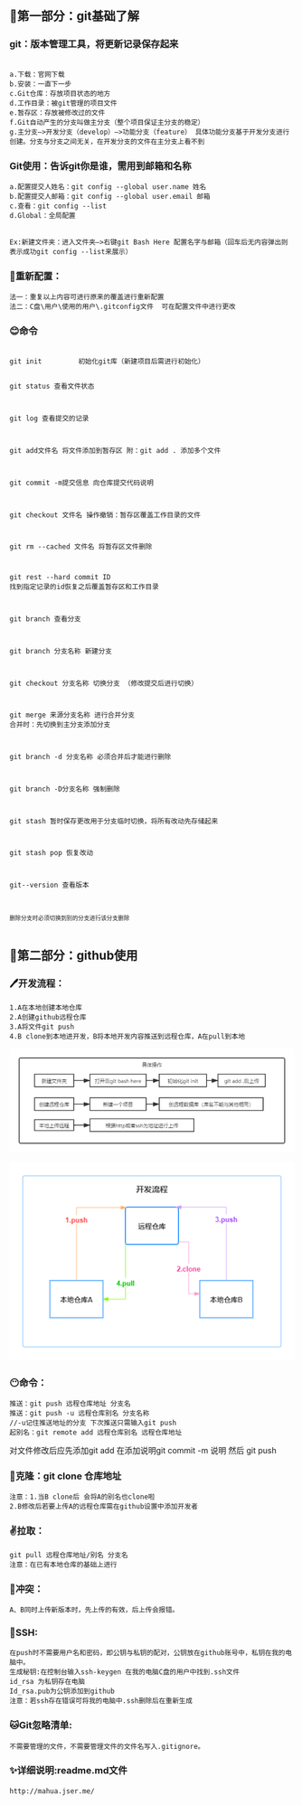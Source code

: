 <body marginheight="0"><h2>🧡第一部分：git基础了解</h2>
<h3>git：版本管理工具，将更新记录保存起来</h3>
<pre><code>
a.下载：官网下载
b.安装：一直下一步
c.Git仓库：存放项目状态的地方
d.工作目录：被git管理的项目文件
e.暂存区：存放被修改过的文件
f.Git自动产生的分支叫做主分支（整个项目保证主分支的稳定）
g.主分支—&gt;开发分支（develop）—&gt;功能分支（feature） 具体功能分支基于开发分支进行创建。分支与分支之间无关，在开发分支的文件在主分支上看不到</code></pre>
<h3>Git使用：告诉git你是谁，需用到邮箱和名称</h3>
<pre><code>a.配置提交人姓名：git config --global user.name 姓名
b.配置提交人邮箱：git config --global user.email 邮箱
c.查看：git config --list
d.Global：全局配置</code></pre>
<pre><code>
Ex:新建文件夹：进入文件夹—&gt;右键git Bash Here 配置名字与邮箱（回车后无内容弹出则表示成功git config --list来展示）</code></pre>
<h3>👀重新配置：</h3>
<pre><code>法一：重复以上内容可进行原来的覆盖进行重新配置
法二：C盘\用户\使用的用户\.gitconfig文件  可在配置文件中进行更改</code></pre>
<h3>😊命令</h3>
<pre><code>
git init         初始化git库（新建项目后需进行初始化）

git status         查看文件状态

git log               查看提交的记录

git add文件名       将文件添加到暂存区  附：git add . 添加多个文件

git commit -m提交信息    向仓库提交代码说明 

git checkout 文件名    操作撤销：暂存区覆盖工作目录的文件

git rm --cached 文件名    将暂存区文件删除

git rest --hard commit ID    找到指定记录的id恢复之后覆盖暂存区和工作目录

git branch    查看分支

git branch 分支名称    新建分支

git checkout 分支名称    切换分支 （修改提交后进行切换）

git merge 来源分支名称     进行合并分支  合并时：先切换到主分支添加分支

git branch -d 分支名称    必须合并后才能进行删除

git branch -D分支名称    强制删除

git stash     暂时保存更改用于分支临时切换，将所有改动先存储起来

git stash pop    恢复改动

git--version    查看版本

`删除分支时必须切换到别的分支进行该分支删除`</code></pre>
<h2>💚第二部分：github使用</h2>
<h3>🖊开发流程：</h3>
<pre><code>1.A在本地创建本地仓库
2.A创建github远程仓库
3.A将文件git push
4.B clone到本地进开发，B将本地开发内容推送到远程仓库，A在pull到本地</code></pre>
<p><img src="/images/01.png" alt="01" title="01">

</p>
<p><img src="/images/02.png" alt="02" title="02">

</p>
<h3>😶命令：</h3>
<pre><code>推送：git push 远程仓库地址 分支名                 
推送：git push -u 远程仓库别名 分支名称
//-u记住推送地址的分支 下次推送只需输入git push
起别名：git remote add 远程仓库别名 远程仓库地址</code></pre>
<p>对文件修改后应先添加git add 在添加说明git commit -m 说明 然后 git push

</p>
<h3>🎀克隆：git clone 仓库地址</h3>
<pre><code>注意：1.当B clone后 会将A的别名也clone啦
2.B修改后若要上传A的远程仓库需在github设置中添加开发者</code></pre>
<h3>✌拉取：</h3>
<pre><code>git pull 远程仓库地址/别名 分支名
注意：在已有本地仓库的基础上进行</code></pre>
<h3>🔮冲突：</h3>
<pre><code>A、B同时上传新版本时，先上传的有效，后上传会报错。</code></pre>
<h3>🎉SSH:</h3>
<pre><code>在push时不需要用户名和密码，即公钥与私钥的配对，公钥放在github账号中，私钥在我的电脑中。
生成秘钥:在控制台输入ssh-keygen 在我的电脑C盘的用户中找到.ssh文件
id_rsa 为私钥存在电脑
Id_rsa.pub为公钥添加到github
注意：若ssh存在错误可将我的电脑中.ssh删除后在重新生成</code></pre>
<h3>🐱Git忽略清单:</h3>
<pre><code>不需要管理的文件，不需要管理文件的文件名写入.gitignore。</code></pre>
<h3>✨详细说明:readme.md文件</h3>
<pre><code>http://mahua.jser.me/</code></pre>
</body></html>
